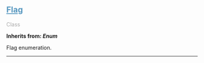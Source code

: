 

## <h2 style="color: #5697bf;"><u>Flag</u></h2>

<span style="color: #AAA;">Class</span>

**Inherits from: _Enum_**

Flag enumeration.


---
